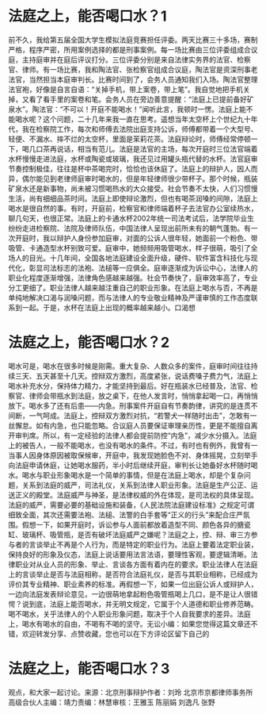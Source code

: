 # 法庭之上，能否喝口水？1

前不久，我给第五届全国大学生模拟法庭竞赛担任评委。两天比赛三十多场，赛制严格，程序严密，所用案例选择的都是刑事案例。每一场比赛由三位评委组成合议庭，主持庭审并在庭后评议打分。三位评委分别是来自法律实务界的法官、检察官、律师。有一场比赛，我和陶法官、张检察官组成合议庭，陶法官是资深刑事老法官，当然担当本庭审判长。比赛时间到了，会务人员通知我们入场。陶法官整理法官袍，好像是自言自语：“关掉手机，带上案卷，带上笔”。我自觉地把手机关掉，又看了看手里的案卷和笔。会务人员在旁边善意提醒：“法庭上已提前备好矿泉水”。陶法官：“不可以！开庭不能喝水！”闻听此言，我顿时一愣。法庭上能不能喝水呢？这个问题，二十几年来我一直在思考。遥想当年太空杯上个世纪九十年代，我在检察院工作，每次和师傅去法院出庭支持公诉，师傅都带着一个大型号、轻便、不漏水、摔不烂的太空杯，里面是茉莉花茶。法庭辩论时，师傅经常停顿一下，喝几口茶再说话，相当有范儿。法庭是法官的主场，每次开庭时三位法官端着水杯慢慢走进法庭，水杯或陶瓷或玻璃，我还见过用罐头瓶代替的水杯。法官庭审节奏控制极佳，往往是杯中茶喝完时，恰恰也该休庭了。法庭上的辩护人，因人而异，偶尔能见到老律师庭审时喝水的，但是年轻律师很少带杯子。那个时候，瓶装矿泉水还是新事物，尚未被习惯喝热水的大众接受。社会节奏不太快，人们习惯慢生活，尚有细细品茶时间。法庭上即使辩论激烈，但也有喝茶润嗓的间隙，法庭上喝水是很自然的事。有时，开庭前，检察官和律师端着杯子去法官办公室续热水，聊几句天，也很正常。法庭上的卡通水杯2002年统一司法考试后，法学院毕业生纷纷走进检察院、法院及律师队伍，中国法律人呈现出前所未有的朝气蓬勃。有一次开庭时，我以辩护人身份参加庭审，对面的公诉人很年轻，她面前一个粉色、带吸管、卡通造型水杯别致可爱。庭审中，她频频用吸管喝水，样子很萌，吸引了全场人的目光。十几年间，全国各地法庭建设全面升级，硬件、软件富含科技化与现代化，彰显司法标志的法袍、法槌等一应俱全。庭审逐渐成为诉讼中心，法律人的职业化程度逐渐增强，法律角色感越来越强。社会节奏快了，庭审效率高了，专业分工更细了。职业法律人越来越注重自己的职业形象。在法庭上喝水与否，不再是单纯地解决口渴与润嗓问题，而与法律人的专业敬业精神及严谨审慎的工作态度联系到一起。于是，水杯在法庭上出现的概率越来越小。口渴想

# 法庭之上，能否喝口水？2

喝水可是，喝水在很多时候是刚需。重大复杂、人数众多的案件，庭审时间往往持续三天、五天甚至十几天。控辩双方激烈，高度紧张，说话费嗓子费力气，法庭上喝水补充水分，保持体力精力，才能坚持到最后。好在瓶装水已经普及，法官、检察官、律师会带瓶水到法庭，放之桌下，在他人发言时，悄悄拿起喝一口，再悄悄放下。喝水多了还有后患——内急。刑事案件开庭自有节奏韵律，讲究的是连贯不间断，一气呵成。法庭上，控辩双方激烈对抗，“若警犬一样随时出击”，怎敢有一丝懈怠。如有内急，也只能忽略。合议庭人员要保证审理亲历性，更是不能擅自离开审判席。所以，有一定经验的法律人都会提前防控“内急”，减少水分摄入。法庭上的被告人，一般不能喝水，也没有喝水的条件。不过，有时也有例外，我曾有一当事人因身体原因被取保候审，开庭中，我发现她脸色不对、身体摇晃，立刻举手向法庭申请休庭，让她喝水服药，半小时后继续开庭，审判长让她备好水杯随时喝水。喝水与职业形象喝水是一个简单的事情，但是在法庭上喝水，却是个复杂问题，关系到法庭的威严，司法礼仪，关系到法律人职业形象。法庭是生产公正、运送正义的殿堂。法庭威严与神圣，是法律权威的外在体现，是司法权的具体呈现。法庭的威严，需要必要的基础设施和装备，《人民法院法庭建设标准》之规定可谓细致全面，其次还需要法袍、法槌、法警的白手套等“正义的行头”来配合庄严氛围。假想一下，如果开庭时，诉讼参与人面前都放着造型不同、颜色各异的搪瓷缸、玻璃杯、吸管瓶，是否有破坏法庭威严之嫌呢？法庭之上，控、辩、审三方参与者的言谈举止不再是个人行为，而是特定的职业行为。法庭上要着法定职业装，保持良好的形象及仪态，法庭上说话要用法言法语，要理性客观，要逻辑清晰。法律职业对从业人员的形象、举止、言谈各方面有着内在的要求。职业法律人在法庭上的言谈举止是否与法庭相称，是否符合法庭礼仪，是否与其职业相称，已经成为评价其专业精神、职业素养的标准。再假想一下，如果一位出庭公诉人或辩护人，一边向法庭发表辩论意见，一边很萌地拿起粉色吸管瓶喝上几口，是不是让人很错愕？说到底，法庭上能否喝水，并无明文规定，它属于个人道德和职业修养范畴。喝不喝水，关乎法律人的个人职业形象问题，取决于个人自我要求的差异。法庭上，喝水有喝水的自由，不喝有不喝的坚守。无讼小编：如果您觉得这篇文章还不错，欢迎转发分享、点赞收藏，您也可以在下方评论区留下自己的

# 法庭之上，能否喝口水？3

观点，和大家一起讨论。来源：北京刑事辩护作者：刘玲 北京市京都律师事务所高级合伙人主编：靖力责编：林慧审核：王雅玉 陈丽娟 刘逸凡 张野

